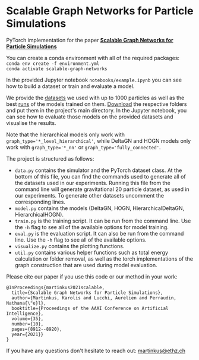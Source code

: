 # Scalable Graph Networks for Particle Simulations

PyTorch implementation for the paper **[Scalable Graph Networks for Particle Simulations](https://arxiv.org/abs/2010.06948)**

You can create a conda environment with all of the required packages:  
`conda env create -f environment.yml`  
`conda activate scalable-graph-networks`

In the provided Jupyter notebook `notebooks/example.ipynb` you can see how to build a dataset or train and evaluate a model.  

We provide the [datasets](https://polybox.ethz.ch/index.php/s/BU1YYXi40DgWTng) we used with up to 1000 particles as well as the best [runs](https://polybox.ethz.ch/index.php/s/NpQ7TTCkCy4R74G) of the models trained on them. 
[Download](https://polybox.ethz.ch/index.php/s/goapswgs2LCdWki) the respective folders and put them in the project's main directory. In the Jupyter notebook, you can see how to evaluate those models on the provided datasets and visualise the results. 

Note that the hierarchical models only work with `graph_type='*_level_hierarchical'`, while DeltaGN and HOGN models only work with `graph_type='*_nn'` or `graph_type='fully_connected'`.

The project is structured as follows:  
* `data.py` contains the simulator and the PyTorch dataset class. At the bottom of this file, you can find the commands used to generate all of the datasets used in our experiments. Running this file from the command line will generate gravitational 20 particle dataset, as used in our experiments. To generate other datasets uncomment the corresponding lines.
* `model.py` contains the models (DeltaGN, HOGN, HierarchicalDeltaGN, HierarchicalHOGN).
* `train.py` is the training script. It can be run from the command line. Use the `-h` flag to see all of the available options for model training.
* `eval.py` is the evaluation script. It can also be run from the command line. Use the `-h` flag to see all of the available options.
* `visualize.py` contains the plotting functions.
* `util.py` contains various helper functions such as total energy calculation or folder removal, as well as the torch implementations of the graph construction that are used during model evaluation.

Please cite our paper if you use this code or our method in your work:
```
@InProceedings{martinkus2021scalable,
  title={Scalable Graph Networks for Particle Simulations},
  author={Martinkus, Karolis and Lucchi, Aurelien and Perraudin, Nathana{\"e}l},
  booktitle={Proceedings of the AAAI Conference on Artificial Intelligence},
  volume={35},
  number={10},
  pages={8912--8920},
  year={2021}}
}
```

If you have any questions don't hesitate to reach out: [martinkus@ethz.ch](mailto:martinkus@ethz.ch)
